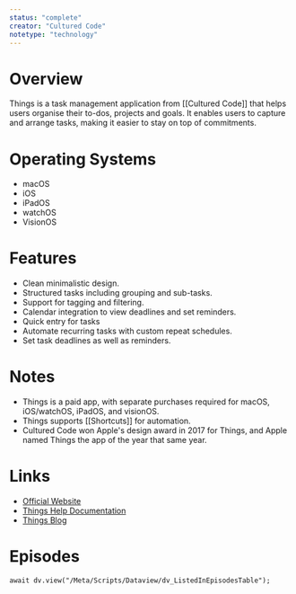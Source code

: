 ```yaml
---
status: "complete"
creator: "Cultured Code"
notetype: "technology"
---
```

# Overview
Things is a task management application from [[Cultured Code]] that helps users organise their to-dos, projects and goals. It enables users to capture and arrange tasks, making it easier to stay on top of commitments.

# Operating Systems
- macOS
- iOS
- iPadOS
- watchOS
- VisionOS

# Features
- Clean minimalistic design.
- Structured tasks including grouping and sub-tasks.
- Support for tagging and filtering.
- Calendar integration to view deadlines and set reminders.
- Quick entry for tasks
- Automate recurring tasks with custom repeat schedules.
- Set task deadlines as well as reminders.

# Notes
- Things is a paid app, with separate purchases required for macOS, iOS/watchOS, iPadOS, and visionOS.
- Things supports [[Shortcuts]] for automation.
- Cultured Code won Apple's design award in 2017 for Things, and Apple named Things the app of the year that same year.

# Links
- [Official Website](https://culturedcode.com/things/)
- [Things Help Documentation](https://culturedcode.com/things/support/)
- [Things Blog](https://culturedcode.com/things/blog/)

# Episodes
```dataviewjs
await dv.view("/Meta/Scripts/Dataview/dv_ListedInEpisodesTable");
```
